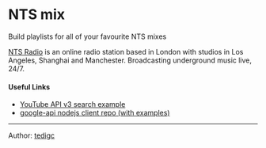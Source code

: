 # NTS mix

Build playlists for all of your favourite NTS mixes

[NTS Radio](https://www.nts.live/)  is an online radio station based in London with studios in Los Angeles, Shanghai and Manchester. Broadcasting underground music live, 24/7.

#### Useful Links
* [YouTube API v3 search example](https://developers.google.com/youtube/v3/docs/search/list)
* [google-api nodejs client repo (with examples)](https://github.com/google/google-api-nodejs-client)

---
Author: [tedigc](https://github.com/tedigc)
